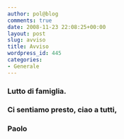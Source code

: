 ```yaml
---
author: pol@blog
comments: true
date: 2008-11-23 22:08:25+00:00
layout: post
slug: avviso
title: Avviso
wordpress_id: 445
categories:
- Generale
---
```


### Lutto di famiglia.




### Ci sentiamo presto, ciao a tutti,




### Paolo
